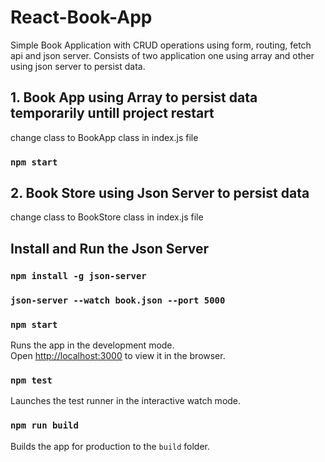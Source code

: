 
# React-Book-App
Simple Book Application with CRUD operations using form, routing, fetch api and json server.
Consists of two application one using array and other using json server to persist data.

## 1. Book App using Array to persist data temporarily untill project restart

change class to BookApp class in index.js file  

### `npm start`

## 2. Book Store using Json Server to persist data

change class to BookStore class in index.js file  

## Install and Run the Json Server

### `npm install -g json-server`

### `json-server --watch book.json --port 5000`

### `npm start`

Runs the app in the development mode.<br>
Open [http://localhost:3000](http://localhost:3000) to view it in the browser.

### `npm test`

Launches the test runner in the interactive watch mode.<br>

### `npm run build`

Builds the app for production to the `build` folder.<br>
